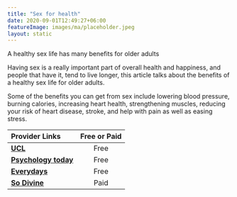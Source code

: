 ```yaml
---
title: "Sex for health"
date: 2020-09-01T12:49:27+06:00
featureImage: images/ma/placeholder.jpeg
layout: static
---
```


A healthy sex life has many benefits for older adults

Having sex is a really important part of overall health and happiness, and people that have it, tend to live longer, this article talks about the benefits of a healthy sex life for older adults.

Some of the benefits you can get from sex include lowering blood pressure, burning calories, increasing heart health, strengthening muscles, reducing your risk of heart disease, stroke, and help with pain as well as easing stress.

| Provider Links      | Free or Paid  |  
| :-----------          | :--------------:      |  
| [**UCL**](https://www.ucl.ac.uk/news/2018/dec/study-shows-benefits-sex-older-adults) | Free | 
| [**Psychology today**](https://www.psychologytoday.com/us/blog/life-refracted/201707/benefits-sex-after-50) | Free | 
| [**Everydays**](https://everdays.com/resources/is-sex-healthy-for-seniors/) | Free | 
| [**So Divine**](https://so-divine.com/) | Paid | 
  

<br/><br/>






